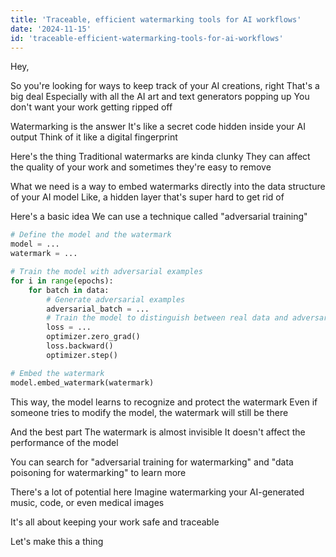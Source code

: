 ```yaml
---
title: 'Traceable, efficient watermarking tools for AI workflows'
date: '2024-11-15'
id: 'traceable-efficient-watermarking-tools-for-ai-workflows'
---
```


Hey, 

So you're looking for ways to keep track of your AI creations, right  That's a big deal  Especially with all the AI art and text generators popping up  You don't want your work getting ripped off  

Watermarking is the answer  It's like a secret code hidden inside your AI output  Think of it like a digital fingerprint  

Here's the thing  Traditional watermarks are kinda clunky  They can affect the quality of your work and sometimes they're easy to remove  

What we need is a way to embed watermarks directly into the data structure of your AI model  Like,  a hidden layer that's super hard to get rid of  

Here's a basic idea  We can use a technique called "adversarial training"  

```python
# Define the model and the watermark
model = ...
watermark = ...

# Train the model with adversarial examples
for i in range(epochs):
    for batch in data:
        # Generate adversarial examples 
        adversarial_batch = ...
        # Train the model to distinguish between real data and adversarial examples 
        loss = ...
        optimizer.zero_grad()
        loss.backward()
        optimizer.step()

# Embed the watermark 
model.embed_watermark(watermark)
```

This way, the model learns to recognize and protect the watermark  Even if someone tries to modify the model, the watermark will still be there  

And the best part  The watermark is almost invisible  It doesn't affect the performance of the model  

You can search for "adversarial training for watermarking" and "data poisoning for watermarking" to learn more  

There's a lot of potential here  Imagine watermarking your AI-generated music, code, or even medical images  

It's all about keeping your work safe and traceable  

Let's make this a thing

